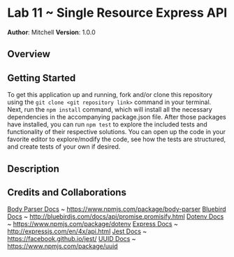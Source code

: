 # Lab 11 ~ Single Resource Express API

**Author**: Mitchell
**Version**: 1.0.0

## Overview

## Getting Started
To get this application up and running, fork and/or clone this repository using the `git clone <git repository link>` command in your terminal. Next, run the `npm install` command, which will install all the necessary dependencies in the accompanying package.json file. After those packages have installed, you can run `npm test` to explore the included tests and functionality of their respective solutions. You can open up the code in your favorite editor to explore/modify the code, see how the tests are structured, and create tests of your own if desired.

## Description


## Credits and Collaborations
[Body Parser Docs](https://www.npmjs.com/package/body-parser) ~ https://www.npmjs.com/package/body-parser
[Bluebird Docs](http://bluebirdjs.com/docs/api/promise.promisify.html) ~ http://bluebirdjs.com/docs/api/promise.promisify.html
[Dotenv Docs](https://www.npmjs.com/package/dotenv) ~ https://www.npmjs.com/package/dotenv
[Express Docs](http://expressjs.com/en/4x/api.html) ~ http://expressjs.com/en/4x/api.html
[Jest Docs](https://facebook.github.io/jest/) ~ https://facebook.github.io/jest/
[UUID Docs](https://www.npmjs.com/package/uuid) ~ https://www.npmjs.com/package/uuid

